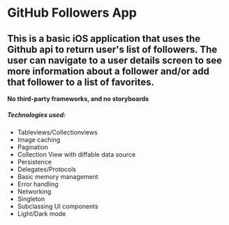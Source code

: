 # GitHub Followers App

## This is a basic iOS application that uses the Github api to return user's list of followers.  The user can navigate to a user details screen to see more information about a follower and/or add that follower to a list of favorites.

**No third-party frameworks, and no storyboards**

##### Technologies used:

- Tableviews/Collectionviews
- Image caching
- Pagination
- Collection View with diffable data source
- Persistence
- Delegates/Protocols
- Basic memory management
- Error handling
- Networking
- Singleton
- Subclassing UI components
- Light/Dark mode
